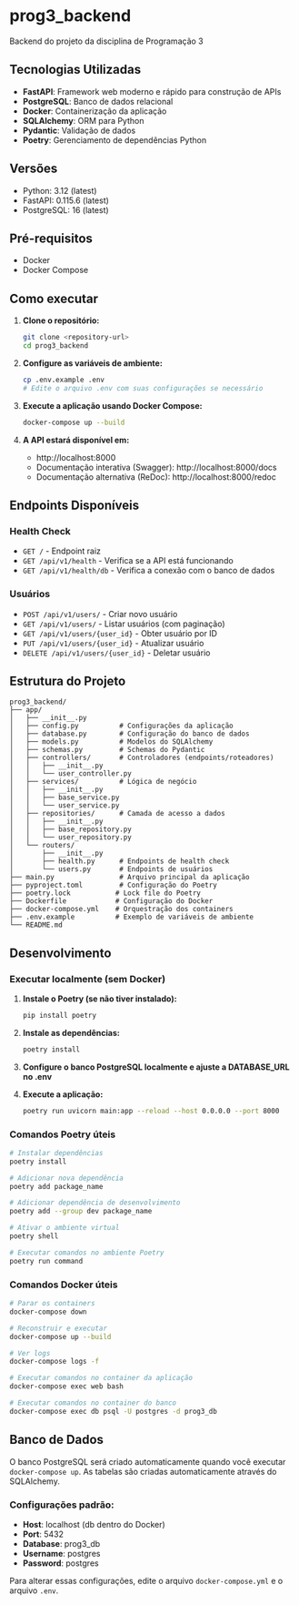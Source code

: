 # prog3_backend
Backend do projeto da disciplina de Programação 3

## Tecnologias Utilizadas

- **FastAPI**: Framework web moderno e rápido para construção de APIs
- **PostgreSQL**: Banco de dados relacional
- **Docker**: Containerização da aplicação
- **SQLAlchemy**: ORM para Python
- **Pydantic**: Validação de dados
- **Poetry**: Gerenciamento de dependências Python

## Versões

- Python: 3.12 (latest)
- FastAPI: 0.115.6 (latest)
- PostgreSQL: 16 (latest)

## Pré-requisitos

- Docker
- Docker Compose

## Como executar

1. **Clone o repositório:**
   ```bash
   git clone <repository-url>
   cd prog3_backend
   ```

2. **Configure as variáveis de ambiente:**
   ```bash
   cp .env.example .env
   # Edite o arquivo .env com suas configurações se necessário
   ```

3. **Execute a aplicação usando Docker Compose:**
   ```bash
   docker-compose up --build
   ```

4. **A API estará disponível em:**
   - http://localhost:8000
   - Documentação interativa (Swagger): http://localhost:8000/docs
   - Documentação alternativa (ReDoc): http://localhost:8000/redoc

## Endpoints Disponíveis

### Health Check
- `GET /` - Endpoint raiz
- `GET /api/v1/health` - Verifica se a API está funcionando
- `GET /api/v1/health/db` - Verifica a conexão com o banco de dados

### Usuários
- `POST /api/v1/users/` - Criar novo usuário
- `GET /api/v1/users/` - Listar usuários (com paginação)
- `GET /api/v1/users/{user_id}` - Obter usuário por ID
- `PUT /api/v1/users/{user_id}` - Atualizar usuário
- `DELETE /api/v1/users/{user_id}` - Deletar usuário

## Estrutura do Projeto

```
prog3_backend/
├── app/
│   ├── __init__.py
│   ├── config.py          # Configurações da aplicação
│   ├── database.py        # Configuração do banco de dados
│   ├── models.py          # Modelos do SQLAlchemy
│   ├── schemas.py         # Schemas do Pydantic
│   ├── controllers/       # Controladores (endpoints/roteadores)
│   │   ├── __init__.py
│   │   └── user_controller.py
│   ├── services/          # Lógica de negócio
│   │   ├── __init__.py
│   │   ├── base_service.py
│   │   └── user_service.py
│   ├── repositories/      # Camada de acesso a dados
│   │   ├── __init__.py
│   │   ├── base_repository.py
│   │   └── user_repository.py
│   └── routers/
│       ├── __init__.py
│       ├── health.py      # Endpoints de health check
│       └── users.py       # Endpoints de usuários
├── main.py                # Arquivo principal da aplicação
├── pyproject.toml         # Configuração do Poetry
├── poetry.lock           # Lock file do Poetry
├── Dockerfile            # Configuração do Docker
├── docker-compose.yml    # Orquestração dos containers
├── .env.example          # Exemplo de variáveis de ambiente
└── README.md
```

## Desenvolvimento

### Executar localmente (sem Docker)

1. **Instale o Poetry (se não tiver instalado):**
   ```bash
   pip install poetry
   ```

2. **Instale as dependências:**
   ```bash
   poetry install
   ```

3. **Configure o banco PostgreSQL localmente e ajuste a DATABASE_URL no .env**

4. **Execute a aplicação:**
   ```bash
   poetry run uvicorn main:app --reload --host 0.0.0.0 --port 8000
   ```

### Comandos Poetry úteis

```bash
# Instalar dependências
poetry install

# Adicionar nova dependência
poetry add package_name

# Adicionar dependência de desenvolvimento
poetry add --group dev package_name

# Ativar o ambiente virtual
poetry shell

# Executar comandos no ambiente Poetry
poetry run command
```

### Comandos Docker úteis

```bash
# Parar os containers
docker-compose down

# Reconstruir e executar
docker-compose up --build

# Ver logs
docker-compose logs -f

# Executar comandos no container da aplicação
docker-compose exec web bash

# Executar comandos no container do banco
docker-compose exec db psql -U postgres -d prog3_db
```

## Banco de Dados

O banco PostgreSQL será criado automaticamente quando você executar `docker-compose up`. As tabelas são criadas automaticamente através do SQLAlchemy.

### Configurações padrão:
- **Host**: localhost (db dentro do Docker)
- **Port**: 5432
- **Database**: prog3_db
- **Username**: postgres
- **Password**: postgres

Para alterar essas configurações, edite o arquivo `docker-compose.yml` e o arquivo `.env`.
